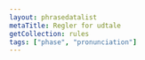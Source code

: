 ```yaml
---
layout: phrasedatalist
metaTitle: Regler for udtale
getCollection: rules
tags: ["phase", "pronunciation"]
---
```

